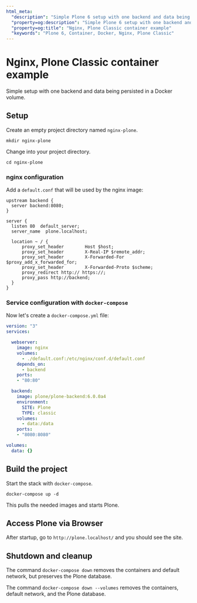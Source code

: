 ```yaml
---
html_meta:
  "description": "Simple Plone 6 setup with one backend and data being persisted in a Docker volume."
  "property=og:description": "Simple Plone 6 setup with one backend and data being persisted in a Docker volume."
  "property=og:title": "Nginx, Plone Classic container example"
  "keywords": "Plone 6, Container, Docker, Nginx, Plone Classic"
---
```


# Nginx, Plone Classic container example

Simple setup with one backend and data being persisted in a Docker volume.


## Setup

Create an empty project directory named `nginx-plone`.

```shell
mkdir nginx-plone
```

Change into your project directory.

```shell
cd nginx-plone
```


### nginx configuration

Add a `default.conf` that will be used by the nginx image:

```nginx
upstream backend {
  server backend:8080;
}

server {
  listen 80  default_server;
  server_name  plone.localhost;

  location ~ / {
      proxy_set_header        Host $host;
      proxy_set_header        X-Real-IP $remote_addr;
      proxy_set_header        X-Forwarded-For $proxy_add_x_forwarded_for;
      proxy_set_header        X-Forwarded-Proto $scheme;
      proxy_redirect http:// https://;
      proxy_pass http://backend;
  }
}
```


### Service configuration with `docker-compose`

Now let's create a `docker-compose.yml` file:

```yaml
version: "3"
services:

  webserver:
    image: nginx
    volumes:
      - ./default.conf:/etc/nginx/conf.d/default.conf
    depends_on:
      - backend
    ports:
    - "80:80"

  backend:
    image: plone/plone-backend:6.0.0a4
    environment:
      SITE: Plone
      TYPE: classic
    volumes:
      - data:/data
    ports:
    - "8080:8080"

volumes:
  data: {}
```


## Build the project

Start the stack with `docker-compose`.

```shell
docker-compose up -d
```

This pulls the needed images and starts Plone.


## Access Plone via Browser

After startup, go to `http://plone.localhost/` and you should see the site.


## Shutdown and cleanup

The command `docker-compose down` removes the containers and default network, but preserves the Plone database.

The command `docker-compose down --volumes` removes the containers, default network, and the Plone database.
